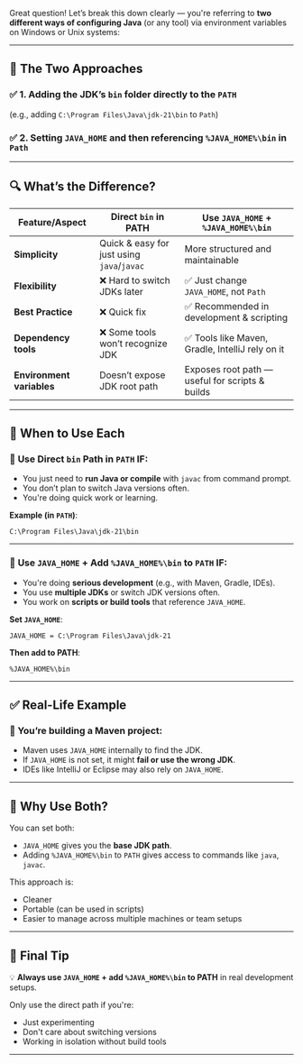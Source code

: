 Great question! Let’s break this down clearly — you're referring to **two different ways of configuring Java** (or any tool) via environment variables on Windows or Unix systems:

---

## 🧭 The Two Approaches

### ✅ 1. **Adding the JDK’s `bin` folder directly to the `PATH`**

(e.g., adding `C:\Program Files\Java\jdk-21\bin` to `Path`)

### ✅ 2. **Setting `JAVA_HOME` and then referencing `%JAVA_HOME%\bin` in `Path`**

---

## 🔍 What’s the Difference?

| Feature/Aspect            | Direct `bin` in PATH                       | Use `JAVA_HOME` + `%JAVA_HOME%\bin`             |
| ------------------------- | ------------------------------------------ | ----------------------------------------------- |
| **Simplicity**            | Quick & easy for just using `java`/`javac` | More structured and maintainable                |
| **Flexibility**           | ❌ Hard to switch JDKs later                | ✅ Just change `JAVA_HOME`, not `Path`           |
| **Best Practice**         | ❌ Quick fix                                | ✅ Recommended in development & scripting        |
| **Dependency tools**      | ❌ Some tools won’t recognize JDK           | ✅ Tools like Maven, Gradle, IntelliJ rely on it |
| **Environment variables** | Doesn’t expose JDK root path               | Exposes root path — useful for scripts & builds |

---

## 🎯 When to Use Each

### 🔹 **Use Direct `bin` Path in `PATH`** IF:

* You just need to **run Java or compile** with `javac` from command prompt.
* You don’t plan to switch Java versions often.
* You're doing quick work or learning.

**Example (in `PATH`)**:

```
C:\Program Files\Java\jdk-21\bin
```

---

### 🔹 **Use `JAVA_HOME` + Add `%JAVA_HOME%\bin` to `PATH`** IF:

* You're doing **serious development** (e.g., with Maven, Gradle, IDEs).
* You use **multiple JDKs** or switch JDK versions often.
* You work on **scripts or build tools** that reference `JAVA_HOME`.

**Set `JAVA_HOME`**:

```
JAVA_HOME = C:\Program Files\Java\jdk-21
```

**Then add to PATH**:

```
%JAVA_HOME%\bin
```

---

## ✅ Real-Life Example

### 🔧 You’re building a Maven project:

* Maven uses `JAVA_HOME` internally to find the JDK.
* If `JAVA_HOME` is not set, it might **fail or use the wrong JDK**.
* IDEs like IntelliJ or Eclipse may also rely on `JAVA_HOME`.

---

## 🔁 Why Use Both?

You can set both:

* `JAVA_HOME` gives you the **base JDK path**.
* Adding `%JAVA_HOME%\bin` to `PATH` gives access to commands like `java`, `javac`.

This approach is:

* Cleaner
* Portable (can be used in scripts)
* Easier to manage across multiple machines or team setups

---

## 🧠 Final Tip

💡 **Always use `JAVA_HOME` + add `%JAVA_HOME%\bin` to PATH** in real development setups.

Only use the direct path if you're:

* Just experimenting
* Don't care about switching versions
* Working in isolation without build tools

---
